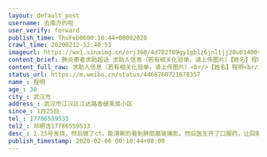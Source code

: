 ```yaml
---
layout: default_post
username: 去南方的啦
user_verify: forward
publish_time: ThuFeb0600:10:44+08002020
crawl_time: 20200212-12:40:51
imageurl: https://wx1.sinaimg.cn/orj360/4d782f09gy1gblz6jnltjj20u01400vc.jpg
content_brief: 肺炎患者求助超话 求助人信息（若有相关化验单，请上传图片）【姓名】程明【年龄】30【所在城市】武汉市【所在小区、社区】武汉市江汉区江达路香缇美景小区【患病时间】1月25日【联系方式】17786559533【其他紧急联系人】邓明洁17786559533【病情描述】 1.25号发烧，然后做了ct，能清晰的 ...全文
content_full_raw: 求助人信息（若有相关化验单，请上传图片）<br/>【姓名】程明<br/>【年龄】30<br/>【所在城市】武汉市<br/>【所在小区、社区】武汉市江汉区江达路香缇美景小区<br/>【患病时间】1月25日<br/>【联系方式】17786559533<br/>【其他紧急联系人】邓明洁17786559533<br/>【病情描述】1.25号发烧，然后做了ct，能清晰的看到肺部磨玻璃影。然后医生开了口服药，让回家隔离。2.3号再次发烧，去ct检查发现双肺感染面积变大，有纤维条索影，医生还是让回家吃药，目前家中有两个十个月双胞胎女儿，妻子需要照顾两个女儿及病人，家里隔离条件不理想。目前胸痛，咳嗽厉害，需要得到救治。
status_url: https://m.weibo.cn/status/4468760721678357
name_: 程明
age_: 30
city_: 武汉市
address_: 武汉市江汉区江达路香缇美景小区
since_: 1月25日
tel_: 17786559533
tel2_: 邓明洁17786559533
desc_: 1.25号发烧，然后做了ct，能清晰的看到肺部磨玻璃影。然后医生开了口服药，让回家隔离。2.3号再次发烧，去ct检查发现双肺感染面积变大，有纤维条索影，医生还是让回家吃药，目前家中有两个十个月双胞胎女儿，妻子需要照顾两个女儿及病人，家里隔离条件不理想。目前胸痛，咳嗽厉害，需要得到救治。
publish_timestamp: 2020-02-06 00:10:44+08:00
---
```

